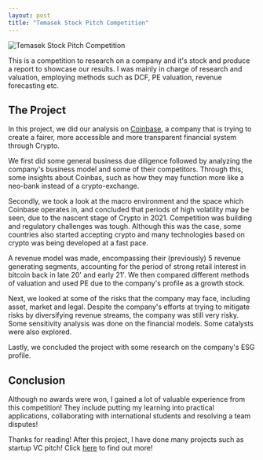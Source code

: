 ```yaml
---
layout: post
title: "Temasek Stock Pitch Competition"
---
```


![Temasek Stock Pitch Competition](/assets/TSPC-headway-5QgIuuBxKwM-unsplash.jpg)

This is a competition to research on a company and it's stock and produce a report to showcase our results. I was mainly in charge of research and valuation, employing methods such as DCF, PE valuation, revenue forecasting etc. 

## The Project
In this project, we did our analysis on <a href="https://www.coinbase.com/" target="_blank">Coinbase</a>, a company that is trying to create a fairer, more accessible and more transparent financial system through Crypto. 

We first did some general business due diligence followed by analyzing the company's business model and some of their competitors. Through this, some insights about Coinbas, such as how they may function more like a neo-bank instead of a crypto-exchange.

Secondly, we took a look at the macro environment and the space which Coinbase operates in, and concluded that periods of high volatility may be seen, due to the nascent stage of Crypto in 2021. Competition was building and regulatory challenges was tough. Although this was the case, some countries also started accepting crypto and many technologies based on crypto was being developed at a fast pace.

A revenue model was made, encompassing their (previously) 5 revenue generating segments, accounting for the period of strong retail interest in bitcoin back in late 20' and early 21'. We then compared different methods of valuation and used PE due to the company's profile as a growth stock.

Next, we looked at some of the risks that the company may face, including asset, market and legal. Despite the company's efforts at trying to mitigate risks by diversifying revenue streams, the company was still very risky. Some sensitivity analysis was done on the financial models. Some catalysts were also explored.

Lastly, we concluded the project with some research on the company's ESG profile.

## Conclusion

Although no awards were won, I gained a lot of valuable experience from this competition! They include putting my learning into practical applications, collaborating with international students and resolving a team disputes!

Thanks for reading!
After this project, I have done many projects such as startup VC pitch! Click <a href = "https://justin-czk.github.io/blog/">here</a> to find out more!
